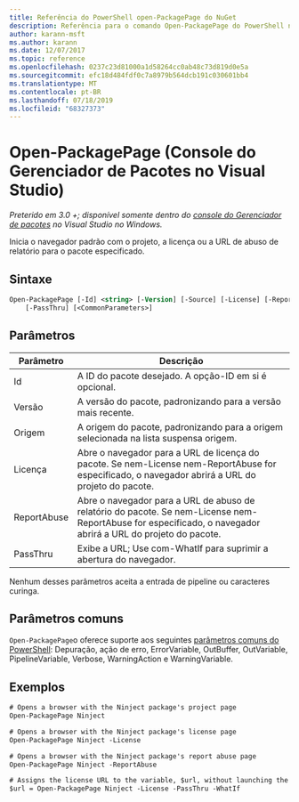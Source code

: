 ```yaml
---
title: Referência do PowerShell open-PackagePage do NuGet
description: Referência para o comando Open-PackagePage do PowerShell no console do Gerenciador de pacotes NuGet no Visual Studio.
author: karann-msft
ms.author: karann
ms.date: 12/07/2017
ms.topic: reference
ms.openlocfilehash: 0237c23d81000a1d58264cc0ab48c73d819d0e5a
ms.sourcegitcommit: efc18d484fdf0c7a8979b564dcb191c030601bb4
ms.translationtype: MT
ms.contentlocale: pt-BR
ms.lasthandoff: 07/18/2019
ms.locfileid: "68327373"
---
```

# <a name="open-packagepage-package-manager-console-in-visual-studio"></a>Open-PackagePage (Console do Gerenciador de Pacotes no Visual Studio)

*Preterido em 3.0 +; disponível somente dentro do [console do Gerenciador de pacotes](../../consume-packages/install-use-packages-powershell.md) no Visual Studio no Windows.*

Inicia o navegador padrão com o projeto, a licença ou a URL de abuso de relatório para o pacote especificado.

## <a name="syntax"></a>Sintaxe

```ps
Open-PackagePage [-Id] <string> [-Version] [-Source] [-License] [-ReportAbuse]
    [-PassThru] [<CommonParameters>]
```

## <a name="parameters"></a>Parâmetros

| Parâmetro | Descrição |
| --- | --- |
| Id | A ID do pacote desejado. A opção-ID em si é opcional. |
| Versão | A versão do pacote, padronizando para a versão mais recente. |
| Origem | A origem do pacote, padronizando para a origem selecionada na lista suspensa origem. |
| Licença | Abre o navegador para a URL de licença do pacote. Se nem-License nem-ReportAbuse for especificado, o navegador abrirá a URL do projeto do pacote. |
| ReportAbuse | Abre o navegador para a URL de abuso de relatório do pacote. Se nem-License nem-ReportAbuse for especificado, o navegador abrirá a URL do projeto do pacote. |
| PassThru | Exibe a URL; Use com-WhatIf para suprimir a abertura do navegador. |

Nenhum desses parâmetros aceita a entrada de pipeline ou caracteres curinga.

## <a name="common-parameters"></a>Parâmetros comuns

`Open-PackagePage`o oferece suporte aos seguintes [parâmetros comuns do PowerShell](http://go.microsoft.com/fwlink/?LinkID=113216): Depuração, ação de erro, ErrorVariable, OutBuffer, OutVariable, PipelineVariable, Verbose, WarningAction e WarningVariable.

## <a name="examples"></a>Exemplos

```ps
# Opens a browser with the Ninject package's project page
Open-PackagePage Ninject

# Opens a browser with the Ninject package's license page
Open-PackagePage Ninject -License

# Opens a browser with the Ninject package's report abuse page  
Open-PackagePage Ninject -ReportAbuse

# Assigns the license URL to the variable, $url, without launching the browser
$url = Open-PackagePage Ninject -License -PassThru -WhatIf
```